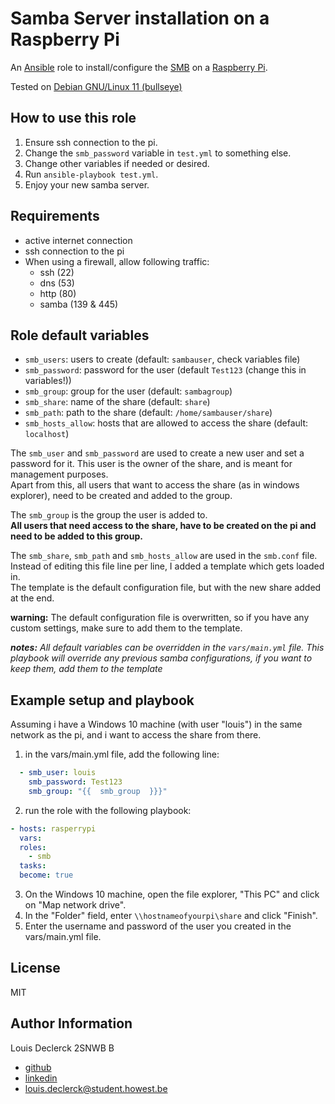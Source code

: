 # Samba Server installation on a Raspberry Pi

An [Ansible](https://www.ansible.com) role to install/configure the [SMB](https://www.samba.org/) on a [Raspberry Pi](https://www.raspberrypi.org/).
  
Tested on [Debian GNU/Linux 11 (bullseye)](https://www.raspberrypi.com/software/)  
  
## How to use this role  
1. Ensure ssh connection to the pi.
2. Change the `smb_password` variable in `test.yml` to something else.
3. Change other variables if needed or desired.
4. Run `ansible-playbook test.yml`.
5. Enjoy your new samba server.

## Requirements

- active internet connection
- ssh connection to the pi
- When using a firewall, allow following traffic:
  - ssh (22)
  - dns (53)
  - http (80)
  - samba (139 & 445)
  
## Role default variables
- `smb_users`: users to create (default: `sambauser`, check variables file)  
- `smb_password`: password for the user (default `Test123` (change this in variables!))
- `smb_group`: group for the user (default: `sambagroup`)
- `smb_share`: name of the share (default: `share`)
- `smb_path`: path to the share (default: `/home/sambauser/share`)
- `smb_hosts_allow`: hosts that are allowed to access the share (default: `localhost`)
  
The `smb_user` and `smb_password` are used to create a new user and set a password for it.
This user is the owner of the share, and is meant for management purposes.  
Apart from this, all users that want to access the share (as in windows explorer), need to be created and added to the group.  
  
The `smb_group` is the group the user is added to.  
**All users that need access to the share, have to be created on the pi and need to be added to this group.**

The `smb_share`, `smb_path` and `smb_hosts_allow` are used in the `smb.conf` file.  
Instead of editing this file line per line, I added a template which gets loaded in.  
The template is the default configuration file, but with the new share added at the end.  
  
**warning:** The default configuration file is overwritten, so if you have any custom settings, make sure to add them to the template.  
  
***notes:***
*All default variables can be overridden in the `vars/main.yml` file.*
*This playbook will override any previous samba configurations, if you want to keep them, add them to the template*


## Example setup and playbook
Assuming i have a Windows 10 machine (with user "louis") in the same network as the pi, and i want to access the share from there.  
1. in the vars/main.yml file, add the following line:  
```yaml
  - smb_user: louis
    smb_password: Test123
    smb_group: "{{  smb_group  }}}"
```  
2. run the role with the following playbook:

```yaml
- hosts: rasperrypi
  vars:
  roles:
    - smb
  tasks:
  become: true
```  
3. On the Windows 10 machine, open the file explorer, "This PC" and click on "Map network drive".
4. In the "Folder" field, enter `\\hostnameofyourpi\share` and click "Finish".
5. Enter the username and password of the user you created in the vars/main.yml file.


## License

MIT

## Author Information

Louis Declerck 2SNWB B
 - [github](https://github.com/DeclerckLouis)
 - [linkedin](https://www.linkedin.com/in/louis-declerck-student)
 - [louis.declerck@student.howest.be](mailto:louis.declerck@student.howest.be)

